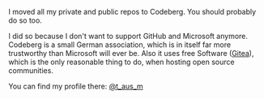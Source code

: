 I moved all my private and public repos to Codeberg. You should probably do so too.

I did so because I don't want to support GitHub and Microsoft anymore. Codeberg is a small German association, which is in itself far more trustworthy than Microsoft will ever be.
Also it uses free Software ([Gitea](https://gitea.io)), which is the only reasonable thing to do, when hosting open source communities.

You can find my profile there: [@t_aus_m](https://codeberg.org/t_aus_m)
